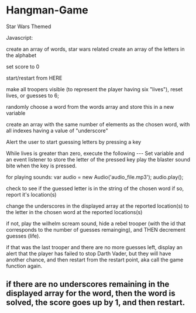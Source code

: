 # Hangman-Game
Star Wars Themed



Javascript:

create an array of words, star wars related
create an array of the letters in the alphabet

set score to 0

start/restart from HERE

make all troopers visible (to represent the player having six "lives"), reset lives, or guesses to 6;

randomly choose a word from the words array and store this in a new variable

create an array with the same number of elements as the chosen word, with all indexes having a value of "underscore"

Alert the user to start guessing letters by pressing a key

While lives is greater than zero, execute the following ---
Set variable and an event listener to store the letter of the pressed key
play the blaster sound bite when the key is pressed.

for playing sounds: 
var audio = new Audio('audio_file.mp3');
audio.play();

check to see if the guessed letter is in the string of the chosen word
if so, report it's location(s)

change the underscores in the displayed array at the reported location(s) to the letter in the chosen word at the reported locations(s)

if not, play the wilhelm scream sound, hide a rebel trooper (with the id that corresponds to the number of guesses remainging), and THEN decrement guesses (life).

if that was the last trooper and there are no more guesses left, display an alert that the player has failed to stop Darth Vader, but they will have another chance, and then restart from the restart point, aka call the game function again.

if there are no underscores remaining in the displayed array for the word, then the word is solved, the score goes up by 1, and then restart.
---